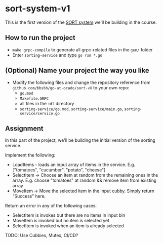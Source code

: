 # sort-system-v1

This is the first version of the [SORT system](https://www.youtube.com/watch?v=BQDliV7w7_8) we'll be building in the course.

## How to run the project
 * `make grpc-compile` to generate all grpc-related files in the `gen/` folder
 * Enter `sorting-service` and type `go run *.go`

## (Optional) Name your project the way you like
 * Modify the following files and change the repository reference from `github.com/bbsbb/go-at-ocado/sort-vX` to your own repo:
   * `go.mod`
   * `Makefile.GRPC`
   * all files in the `idl` directory 
   * `sorting-service/go.mod`, `sorting-service/main.go`, `sorting-service/service.go`

## Assignment
In this part of the project, we'll be building the initial version of the sorting service.

Implement the following:
 * LoadItems - loads an input array of items in the service. E.g. ["tomatoes", "cucumber", "potato", "cheese"]
 * SelectItem -> Choose an item at random from the remaining ones in the array. E.g. choose "tomatoes" at random && remove item from existing array
 * MoveItem -> Move the selected item in the input cubby. Simply return "Success" here.

Return an error in any of the following cases:
 * SelectItem is invokes but there are no items in input bin
 * MoveItem is invoked but no item is selected yet
 * SelectItem is invoked when an item is already selected

TODO: Use Cubbies, Mutex, CI/CD?
